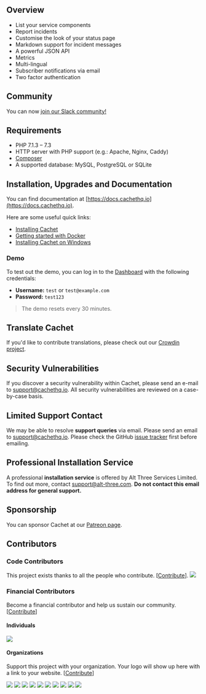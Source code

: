 ## Overview

- List your service components
- Report incidents
- Customise the look of your status page
- Markdown support for incident messages
- A powerful JSON API
- Metrics
- Multi-lingual
- Subscriber notifications via email
- Two factor authentication

## Community

You can now [join our Slack community!](http://cachethq-slack.herokuapp.com)

## Requirements

- PHP 7.1.3 – 7.3
- HTTP server with PHP support (e.g.: Apache, Nginx, Caddy)
- [Composer](https://getcomposer.org)
- A supported database: MySQL, PostgreSQL or SQLite

## Installation, Upgrades and Documentation

You can find documentation at [https://docs.cachethq.io](https://docs.cachethq.io).

Here are some useful quick links:

- [Installing Cachet](https://docs.cachethq.io/docs/installing-cachet)
- [Getting started with Docker](https://docs.cachethq.io/docs/get-started-with-docker)
- [Installing Cachet on Windows](https://docs.cachethq.io/docs/installing-cachet-on-windows)

### Demo

To test out the demo, you can log in to the [Dashboard](https://dev.cachethq.io/dashboard) with the following credentials:

- **Username:** `test` or `test@example.com`
- **Password:** `test123`

> The demo resets every 30 minutes.

## Translate Cachet

If you'd like to contribute translations, please check out our [Crowdin project](https://crowdin.com/project/cachet).

## Security Vulnerabilities

If you discover a security vulnerability within Cachet, please send an e-mail to [support@cachethq.io](mailto:support@cachethq.io?Cachet%20Security%20Vulnerability). All security vulnerabilities are reviewed on a case-by-case basis.

## Limited Support Contact

We may be able to resolve **support queries** via email. Please send an email to [support@cachethq.io](mailto:support@cachethq.io?Cachet%20Support). Please check the GitHub [issue tracker](https://github.com/CachetHQ/Cachet/issues) first before emailing.

## Professional Installation Service

A professional **installation service** is offered by Alt Three Services Limited. To find out more, contact [support@alt-three.com](mailto:support@alt-three.com?Cachet%20Installation). **Do not contact this email address for general support.**

## Sponsorship

You can sponsor Cachet at our [Patreon page](https://patreon.com/jbrooksuk).

## Contributors

### Code Contributors

This project exists thanks to all the people who contribute. [[Contribute](CONTRIBUTING.md)].
<a href="https://github.com/CachetHQ/Cachet/graphs/contributors"><img src="https://opencollective.com/Cachet/contributors.svg?width=890&button=false" /></a>

### Financial Contributors

Become a financial contributor and help us sustain our community. [[Contribute](https://opencollective.com/Cachet/contribute)]

#### Individuals

<a href="https://opencollective.com/Cachet"><img src="https://opencollective.com/Cachet/individuals.svg?width=890"></a>

#### Organizations

Support this project with your organization. Your logo will show up here with a link to your website. [[Contribute](https://opencollective.com/Cachet/contribute)]

<a href="https://opencollective.com/Cachet/organization/0/website"><img src="https://opencollective.com/Cachet/organization/0/avatar.svg"></a>
<a href="https://opencollective.com/Cachet/organization/1/website"><img src="https://opencollective.com/Cachet/organization/1/avatar.svg"></a>
<a href="https://opencollective.com/Cachet/organization/2/website"><img src="https://opencollective.com/Cachet/organization/2/avatar.svg"></a>
<a href="https://opencollective.com/Cachet/organization/3/website"><img src="https://opencollective.com/Cachet/organization/3/avatar.svg"></a>
<a href="https://opencollective.com/Cachet/organization/4/website"><img src="https://opencollective.com/Cachet/organization/4/avatar.svg"></a>
<a href="https://opencollective.com/Cachet/organization/5/website"><img src="https://opencollective.com/Cachet/organization/5/avatar.svg"></a>
<a href="https://opencollective.com/Cachet/organization/6/website"><img src="https://opencollective.com/Cachet/organization/6/avatar.svg"></a>
<a href="https://opencollective.com/Cachet/organization/7/website"><img src="https://opencollective.com/Cachet/organization/7/avatar.svg"></a>
<a href="https://opencollective.com/Cachet/organization/8/website"><img src="https://opencollective.com/Cachet/organization/8/avatar.svg"></a>
<a href="https://opencollective.com/Cachet/organization/9/website"><img src="https://opencollective.com/Cachet/organization/9/avatar.svg"></a>

